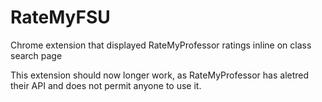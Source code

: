 # RateMyFSU
Chrome extension that displayed RateMyProfessor ratings inline on class search page

This extension should now longer work, as RateMyProfessor has aletred their API and does not permit anyone
to use it.

